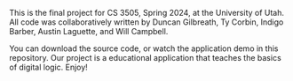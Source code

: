 This is the final project for CS 3505, Spring 2024, at the University of Utah. 
All code was collaboratively written by Duncan Gilbreath, Ty Corbin, Indigo Barber, Austin Laguette, and Will Campbell.

You can download the source code, or watch the application demo in this repository. 
Our project is a educational application that teaches the basics of digital logic. Enjoy!
